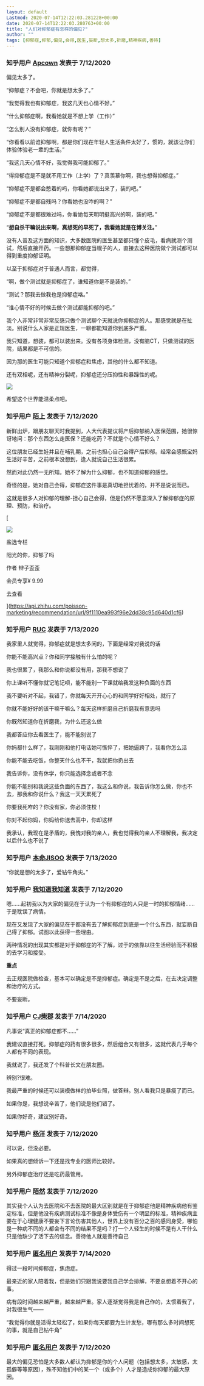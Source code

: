 ```yaml
---
layout: default
Lastmod: 2020-07-14T12:22:03.281228+00:00
date: 2020-07-14T12:22:03.280763+00:00
title: "人们对抑郁症有怎样的偏见?"
author: ""
tags: [抑郁症,抑郁,偏见,会得,医生,妄断,想太多,折磨,精神疾病,善待]
---
```





### 知乎用户 [Apcown](//www.zhihu.com/people/what-38-85) 发表于 7/12/2020
  
偏见太多了。

“抑郁症？不会吧，你就是想太多了。”

“我觉得我也有抑郁症，我这几天也心情不好。”

“什么抑郁症啊，我看她就是不想上学（工作）”

“怎么别人没有抑郁症，就你有呢？”

“你看看以前谁抑郁啊，都是你们现在年轻人生活条件太好了，惯的，就该让你们体验体验老一辈的生活。”

“我这几天心情不好，我觉得我可能抑郁了。”

“得抑郁症是不是就不用工作（上学）了？真羡慕你啊，我也想得抑郁症。”

“抑郁症不是都会憋着的吗，你看她都说出来了，装的吧。”

“抑郁症不是都自残吗？你看她也没咋的啊？”

“抑郁症不是都很难过吗，你看她每天明明挺高兴的啊，装的吧。”

“**想自杀干嘛说出来啊，真想死的早死了，我看她就是在博关注。**”

  

  

没有人普及这方面的知识，大多数医院的医生甚至都只懂个皮毛，看病就测个测试，然后直接开药。一些想那抑郁症当幌子的人，直接去这种医院做个测试都可以得到重度抑郁证明。

以至于抑郁症对于普通人而言，都觉得，

“啊，做个测试就是抑郁症了，谁知道你是不是装的。”

“测试？那我去做我也是抑郁症咯。”

“谁心情不好的时候去做个测试都能抑郁的吧。”

我个人非常非常非常反感只做个测试聊个天就说你抑郁症的人。那感觉就是在扯淡。别说什么人家是正规医生，一聊都能知道你到底多严重。

我只知道，想装，都可以装出来。没有各项身体检测，没有脑CT，只做测试的医院，结果都是不可信的。

因为那的医生可能只知道个抑郁症和焦虑，其他的什么都不知道。

还有双相呢，还有精神分裂呢，抑郁症还分压抑性和暴躁性的呢。



![](https://images.weserv.nl/?url=https%3A//pic3.zhimg.com/80/v2-9b0fe8eeaab04e1d68a15a6c30d9aab5_720w.jpg%3Fsource%3D1940ef5c)

希望这个世界能温柔点吧。
  
  



### 知乎用户 [陌上](//www.zhihu.com/people/mo-shang-83-3) 发表于 7/12/2020
  
新鲜出炉，跟朋友聊天时我提到，人大代表提议将产后抑郁纳入医保范围，她很惊讶地问：那个东西怎么走医保？还能吃药？不就是个心情不好么？

这位朋友已经生娃并且在哺乳期，之前也担心自己会得产后抑郁。经常会感慨宝妈生活好辛苦，之前根本没想到，逢人就说自己生活很累。

然而对此仍然一无所知。她不了解为什么抑郁，也不知道抑郁的感觉。

奇怪的是，她对自己会得，抑郁症这件事是真切地担忧着的，并不是说说而已。

这就是很多人对抑郁的理解-担心自己会得，但是仍然不愿意深入了解抑郁症的原理、预防，和治疗。

[

![](https://images.weserv.nl/?url=https%3A//pic3.zhimg.com/v2-4b97e020b6e977177dcf58bdaa895ba4_hd.jpg)

盐选专栏

阳光的你，抑郁了吗

作者 辫子歪歪

会员专享¥ 9.99

去查看​









](https://api.zhihu.com/poisson-marketing/recommendation/url/9f1110ea993f96e2dd38c95d640d1cf6)
  
  



### 知乎用户 [RUC](//www.zhihu.com/people/ruc-92) 发表于 7/13/2020
  
我家里人就觉得，抑郁症就是想太多闲的，下面是经常对我说的话

你能不能高兴点？你和同学接触有什么怕的呢？

我也很累了，我那么和你说都没有用，那我不想说了

你上课听不懂你就记笔记呗，能不能别一下课就给我发这种负面的东西

我不要听对不起，我错了，你就每天开开心心的和同学好好相处，就行了

你就不能好好的该干嘛干嘛么？每天这样折磨自己折磨我有意思吗

你既然知道你在折磨我，为什么还这么做

我都答应你去看医生了，能不能别说了

你妈都什么样了，我刚刚和他打电话她可憔悴了，把她逼跨了，我看你怎么活

你能不能去吃饭，你整天什么也不干，我就把你扔出去

我告诉你，没有休学，你只能选择念或者不念

你能不能别和我说这些负面的东西了，我这么和你说，我告诉你怎么做，你也不去，那我和你说什么？我这一天天累死了

你要我死咋的？你没有家，你必须住校！

你对不起你妈，你妈给你送去高中，你却这样

  

我承认，我现在是矛盾的，我愧对我的亲人，我也觉得我的亲人不理解我，我决定以后什么也不说了
  
  



### 知乎用户 [本命JISOO](//www.zhihu.com/people/yao-le-qi-28) 发表于 7/13/2020
  
“你就是想的太多了，爱钻牛角尖。”
  
  



### 知乎用户 [我知道我知道](//www.zhihu.com/people/bu-zhi-de-hu-49) 发表于 7/12/2020
  
嗯……起初我以为大家的偏见在于认为一个有抑郁症的人只是一时的抑郁情绪……于是耽误了病情。

现在又发现了大家的偏见在于都没有去了解抑郁症到底是一个什么东西，就妄断自己得了抑郁。试图以此获得一些理由。

两种情况的出现其实都是对于抑郁症的不了解，过于的依靠以往生活经验而不积极的去学习和接受。

**重点**

去正规医院做检查，基本可以确定是不是抑郁症。确定是不是之后，在去决定调整和治疗的方式。

不要妄断。
  
  



### 知乎用户 [CJ柴郡](//www.zhihu.com/people/mao-gong-zi-35-43) 发表于 7/14/2020
  
凡事说“真正的抑郁症都不……”

我建议直接打死。抑郁症的药有很多很多，然后组合又有很多，这就代表几乎每个人都有不同的表现。

我就说了，我还发了个科普长文在朋友圈。

辨别?很难。

我最严重的时候还可以装模做样的拍毕业照，做答辩。别人看我只是暴瘦了而已。

如果你是，我想说辛苦了，他们说是他们错了。

如果你好奇，建议别好奇。
  
  



### 知乎用户 [杨洋](//www.zhihu.com/people/yang-yang-74-23) 发表于 7/12/2020
  
可以说，但没必要。

如果真的想倾诉一下还是找专业的医师比较好。

另外抑郁症治疗还是吃药最管用。
  
  



### 知乎用户 [陌然](//www.zhihu.com/people/mo-ran-47-42-88) 发表于 7/12/2020
  
其实我个人认为去医院和不去医院的最大区别就是在于抑郁症他是精神疾病他有鉴定标准，但是他没有疾病测试标准不像是身体受伤有一个明显的标准，精神疾病主要在于心理健康不要妄下言论伤害其他人，世界上没有百分之百的感同身受，哪怕是一种病不同的人都会有不同的结果不是吗？打一个人轻生的时候不是有人干什么只是他缺少了活下去的信念。善待他人就是善待自己
  
  



### 知乎用户 [匿名用户](undefined) 发表于 7/14/2020
  
得过一段时间抑郁症，焦虑症。

最亲近的家人陪着我，但是她们只跟我说要我自己学会排解，不要总想着不开心的事。

病有段时间越来越严重，越来越严重。家人逐渐觉得我是自己作的，太惯着我了，对我很生气——

“我觉得你就是活得太轻松了，如果你每天都要为生计发愁，哪有那么多时间想死的事，就是自己钻牛角”
  
  



### 知乎用户 [匿名用户](undefined) 发表于 7/12/2020
  
最大的偏见恐怕是大多数人都认为抑郁是你的个人问题（包括想太多，太敏感，太孤僻等等原因），殊不知他们中的某一个（或多个）人才是造成你抑郁的最大原因。
  
  


